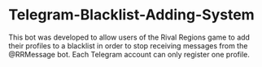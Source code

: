# Telegram-Blacklist-Adding-System
This bot was developed to allow users of the Rival Regions game to add their profiles to a blacklist in order to stop receiving messages from the @RRMessage bot. Each Telegram account can only register one profile.
